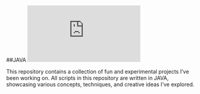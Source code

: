 ##JAVA
[![GitHub license](https://badgen.net/github/license/Naereen/Strapdown.js)](https://github.com/Naereen/StrapDown.js/blob/master/LICENSE)


This repository contains a collection of fun and experimental projects I’ve been working on. All scripts in this repository are written in JAVA, showcasing various concepts, techniques, and creative ideas I’ve explored.

